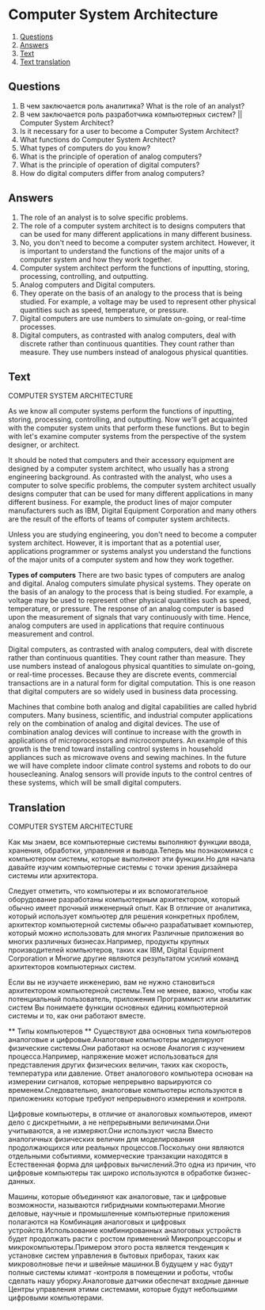 # Computer System Architecture

1. [Questions](#Questions)
2. [Answers](#Answers)
3. [Text](#Text)
4. [Text translation](#Translation)

## Questions

1. В чем заключается роль аналитика? What is the role of an analyst?
2. В чем заключается роль разработчика компьютерных систем? || Computer System Architect?
3. Is it necessary for a user to become a Computer System Architect?
4. What functions do Computer System Architect?
5. What types of computers do you know?
6. What is the principle of operation of analog computers?
7. What is the principle of operation of digital computers?
8. How do digital computers differ from analog computers?

## Answers

1. The role of an analyst is to solve specific problems.
2. The role of a computer system architect is to designs computers that can be used for many different applications in many different business.
3. No, you don't need to become a computer system architect. However, it is important to understand the functions of the major units of a computer system and
   how they work together.
4. Computer system architect perform the functions of inputting, storing, processing, controlling, and outputting.
5. Analog computers and Digital computers.
6. They operate on the basis of an analogy to the process that is being studied. For example, a voltage may be used to represent other physical quantities such
   as speed, temperature, or pressure.
7. Digital computers are use numbers to simulate on-going, or real-time processes.
8. Digital computers, as contrasted with analog computers, deal with discrete rather than continuous quantities. They count rather than measure. They use
   numbers instead of analogous physical quantities.

## Text

COMPUTER SYSTEM ARCHITECTURE

As we know all computer systems perform the functions of inputting, storing, processing, controlling, and outputting. Now we'll get acquainted with the computer
system units that perform these functions. But to begin with let's examine computer systems from the perspective of the system designer, or architect.

It should be noted that computers and their accessory equipment are designed by a computer system architect, who usually has a strong engineering background. As
contrasted with the analyst, who uses a computer to solve specific problems, the computer system architect usually designs computer that can be used for many
different applications in many different business. For example, the product lines of major computer manufacturers such as IBM, Digital Equipment Corporation and
many others are the result of the efforts of teams of computer system architects.

Unless you are studying engineering, you don't need to become a computer system architect. However, it is important that as a potential user, applications
programmer or systems analyst you understand the functions of the major units of a computer system and how they work together.

**Types of computers** There are two basic types of computers are analog and digital. Analog computers simulate physical systems. They operate on the basis of
an analogy to the process that is being studied. For example, a voltage may be used to represent other physical quantities such as speed, temperature, or
pressure. The response of an analog computer is based upon the measurement of signals that vary continuously with time. Hence, analog computers are used in
applications that require continuous measurement and control.

Digital computers, as contrasted with analog computers, deal with discrete rather than continuous quantities. They count rather than measure. They use numbers
instead of analogous physical quantities to simulate on-going, or real-time processes. Because they are discrete events, commercial transactions are in a
natural form for digital computation. This is one reason that digital computers are so widely used in business data processing.

Machines that combine both analog and digital capabilities are called hybrid computers. Many business, scientific, and industrial computer applications rely on
the combination of analog and digital devices. The use of combination analog devices will continue to increase with the growth in applications of
microprocessors and microcomputers. An example of this growth is the trend toward installing control systems in household appliances such as microwave ovens and
sewing machines. In the future we will have complete indoor climate control systems and robots to do our housecleaning. Analog sensors will provide inputs to
the control centres of these systems, which will be small digital computers.

## Translation

COMPUTER SYSTEM ARCHITECTURE

Как мы знаем, все компьютерные системы выполняют функции ввода, хранения, обработки, управления и вывода.Теперь мы познакомимся с компьютером системы, которые
выполняют эти функции.Но для начала давайте изучим компьютерные системы с точки зрения дизайнера системы или архитектора.

Следует отметить, что компьютеры и их вспомогательное оборудование разработаны компьютерным архитектором, который обычно имеет прочный инженерный опыт. Как В
отличие от аналитика, который использует компьютер для решения конкретных проблем, архитектор компьютерной системы обычно разрабатывает компьютер, который можно
использовать для многих Различные приложения во многих различных бизнесах.Например, продукты крупных производителей компьютеров, таких как IBM, Digital
Equipment Corporation и Многие другие являются результатом усилий команд архитекторов компьютерных систем.

Если вы не изучаете инженерию, вам не нужно становиться архитектором компьютерной системы.Тем не менее, важно, чтобы как потенциальный пользователь, приложения
Программист или аналитик систем Вы понимаете функции основных единиц компьютерной системы и то, как они работают вместе.

** Типы компьютеров ** Существуют два основных типа компьютеров аналоговые и цифровые.Аналоговые компьютеры моделируют физические системы.Они работают на основе
Аналогия с изучением процесса.Например, напряжение может использоваться для представления других физических величин, таких как скорость, температура или
давление. Ответ аналогового компьютера основан на измерении сигналов, которые непрерывно варьируются со временем.Следовательно, аналоговые компьютеры
используются в приложениях которые требуют непрерывного измерения и контроля.

Цифровые компьютеры, в отличие от аналоговых компьютеров, имеют дело с дискретными, а не непрерывными величинами.Они учитываются, а не измеряют.Они используют
числа Вместо аналогичных физических величин для моделирования продолжающихся или реальных процессов.Поскольку они являются отдельными событиями, коммерческие
транзакции находятся в Естественная форма для цифровых вычислений.Это одна из причин, что цифровые компьютеры так широко используются в обработке бизнес-данных.

Машины, которые объединяют как аналоговые, так и цифровые возможности, называются гибридными компьютерами.Многие деловые, научные и промышленные компьютерные
приложения полагаются на Комбинация аналоговых и цифровых устройств.Использование комбинированных аналоговых устройств будет продолжать расти с ростом
применений Микропроцессоры и микрокомпьютеры.Примером этого роста является тенденция к установке систем управления в бытовых приборах, таких как микроволновые
печи и швейные машинки.В будущем у нас будут полные системы климат -контроля в помещении и роботы, чтобы сделать нашу уборку.Аналоговые датчики обеспечат
входные данные Центры управления этими системами, которые будут небольшими цифровыми компьютерами.
